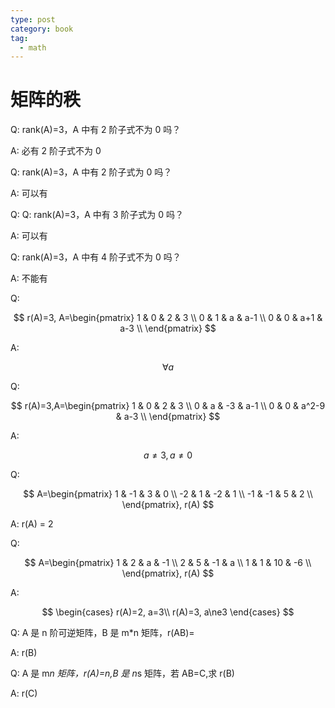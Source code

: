 ```yaml
---
type: post
category: book
tag:
  - math
---
```


# 矩阵的秩

Q: rank(A)=3，A 中有 2 阶子式不为 0 吗？

A: 必有 2 阶子式不为 0

Q: rank(A)=3，A 中有 2 阶子式为 0 吗？

A: 可以有

Q: Q: rank(A)=3，A 中有 3 阶子式为 0 吗？

A: 可以有

Q: rank(A)=3，A 中有 4 阶子式不为 0 吗？

A: 不能有

Q:

$$
r(A)=3, A=\begin{pmatrix}
    1 & 0 & 2 & 3 \\
    0 & 1 & a & a-1 \\
    0 & 0 & a+1 & a-3 \\
\end{pmatrix}
$$

A:

$$
\forall a
$$

Q:

$$
r(A)=3,A=\begin{pmatrix}
    1 & 0 & 2 & 3 \\
    0 & a & -3 & a-1 \\
    0 & 0 & a^2-9 & a-3 \\
\end{pmatrix}
$$

A:

$$
a\ne3, a\ne0
$$

Q:

$$
A=\begin{pmatrix}
    1 & -1 & 3 & 0 \\
    -2 & 1 & -2 & 1 \\
    -1 & -1 & 5 & 2 \\
\end{pmatrix},
r(A)
$$

A: r(A) = 2

Q:

$$
A=\begin{pmatrix}
    1 & 2 & a & -1 \\
    2 & 5 & -1 & a \\
    1 & 1 & 10 & -6 \\
\end{pmatrix},
r(A)
$$

A:

$$
\begin{cases}
    r(A)=2, a=3\\
    r(A)=3, a\ne3
\end{cases}
$$

Q: A 是 n 阶可逆矩阵，B 是 m\*n 矩阵，r(AB)=

A: r(B)

Q: A 是 m*n 矩阵，r(A)=n,B 是 n*s 矩阵，若 AB=C,求 r(B)

A: r(C)
